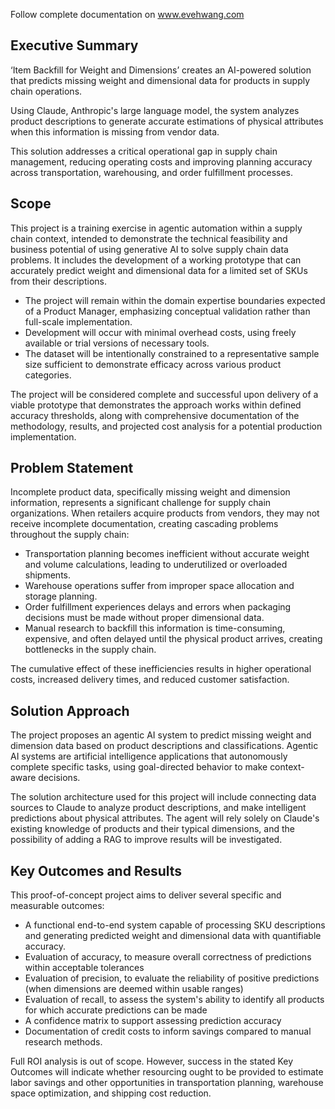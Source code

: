Follow complete documentation on www.evehwang.com

## Executive Summary

‘Item Backfill for Weight and Dimensions’ creates an AI-powered solution that predicts missing weight and dimensional data for products in supply chain operations. 

Using Claude, Anthropic's large language model, the system analyzes product descriptions to generate accurate estimations of physical attributes when this information is missing from vendor data. 

This solution addresses a critical operational gap in supply chain management, reducing operating costs and improving planning accuracy across transportation, warehousing, and order fulfillment processes. 

## Scope

This project is a training exercise in agentic automation within a supply chain context, intended to demonstrate the technical feasibility and business potential of using generative AI to solve supply chain data problems. It includes the development of a working prototype that can accurately predict weight and dimensional data for a limited set of SKUs from their descriptions. 

- The project will remain within the domain expertise boundaries expected of a Product Manager, emphasizing conceptual validation rather than full-scale implementation.
- Development will occur with minimal overhead costs, using freely available or trial versions of necessary tools.
- The dataset will be intentionally constrained to a representative sample size sufficient to demonstrate efficacy across various product categories.

The project will be considered complete and successful upon delivery of a viable prototype that demonstrates the approach works within defined accuracy thresholds, along with comprehensive documentation of the methodology, results, and projected cost analysis for a potential production implementation.

## Problem Statement

Incomplete product data, specifically missing weight and dimension information, represents a significant challenge for supply chain organizations. When retailers acquire products from vendors, they may not receive incomplete documentation, creating cascading problems throughout the supply chain:

- Transportation planning becomes inefficient without accurate weight and volume calculations, leading to underutilized or overloaded shipments.
- Warehouse operations suffer from improper space allocation and storage planning.
- Order fulfillment experiences delays and errors when packaging decisions must be made without proper dimensional data.
- Manual research to backfill this information is time-consuming, expensive, and often delayed until the physical product arrives, creating bottlenecks in the supply chain.

The cumulative effect of these inefficiencies results in higher operational costs, increased delivery times, and reduced customer satisfaction.

## Solution Approach

The project proposes an agentic AI system to predict missing weight and dimension data based on product descriptions and classifications. Agentic AI systems are artificial intelligence applications that autonomously complete specific tasks, using goal-directed behavior to make context-aware decisions. 

The solution architecture used for this project will include connecting data sources to Claude to analyze product descriptions, and make intelligent predictions about physical attributes. The agent will rely solely on Claude's existing knowledge of products and their typical dimensions, and the possibility of adding a RAG to improve results will be investigated. 

## Key Outcomes and Results

This proof-of-concept project aims to deliver several specific and measurable outcomes:

- A functional end-to-end system capable of processing SKU descriptions and generating predicted weight and dimensional data with quantifiable accuracy.
- Evaluation of accuracy, to measure overall correctness of predictions within acceptable tolerances
- Evaluation of precision, to evaluate the reliability of positive predictions (when dimensions are deemed within usable ranges)
- Evaluation of recall, to assess the system's ability to identify all products for which accurate predictions can be made
- A confidence matrix to support assessing prediction accuracy
- Documentation of credit costs to inform savings compared to manual research methods.

Full ROI analysis is out of scope. However, success in the stated Key Outcomes will indicate whether resourcing ought to be provided to estimate labor savings and other opportunities in transportation planning, warehouse space optimization, and shipping cost reduction.